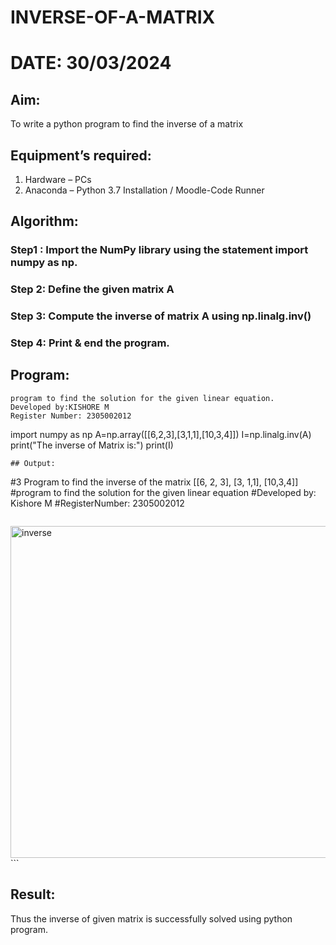 # INVERSE-OF-A-MATRIX
# DATE: 30/03/2024
## Aim:
To write a python program to find the inverse of a matrix
## Equipment’s required:
1. 	Hardware – PCs
2. 	Anaconda – Python 3.7 Installation / Moodle-Code Runner
## Algorithm:
### Step1 : Import the NumPy library using the statement import numpy as np.
### Step 2: Define the given matrix A
### Step 3: Compute the inverse of matrix A using np.linalg.inv()
### Step 4: Print & end the program.
## Program:
```
program to find the solution for the given linear equation.
Developed by:KISHORE M
Register Number: 2305002012
```
import numpy as np
A=np.array([[6,2,3],[3,1,1],[10,3,4]])
I=np.linalg.inv(A)
print("The inverse of Matrix is:")
print(I)
```
## Output:
```
#3 Program to find the inverse of the matrix [[6, 2, 3], [3, 1,1], [10,3,4]]
#program to find the solution for the given linear equation
#Developed by: Kishore M
#RegisterNumber: 2305002012
```
```
<img width="531" alt="inverse" src="https://github.com/kishore07062005/INVERSE-OF-A-MATRIX/assets/156066116/77d88e66-ff4e-43d3-8acd-f7fe5ced4480">
```

## Result:
Thus the inverse of given matrix is successfully solved using python program.
